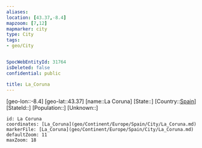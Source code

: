 ```yaml
---
aliases: 
location: [43.37,-8.4]
mapzoom: [7,12] 
mapmarker: city 
type: City
tags:
- geo/City


SpocWebEntityId: 31764
isDeleted: false
confidential: public

title: La_Coruna
---
```

[geo-lon::-8.4]
[geo-lat::43.37]
[name::La Coruna]
[State::]
[Country::[Spain](geo/Continent/Europe/Spain.md)]
[StateId::]
[Population::]
[Unknown::]


```leaflet
id: La Coruna
coordinates: [La_Coruna](geo/Continent/Europe/Spain/City/La_Coruna.md)
markerFile: [La_Coruna](geo/Continent/Europe/Spain/City/La_Coruna.md)
defaultZoom: 11 
maxZoom: 18
```


